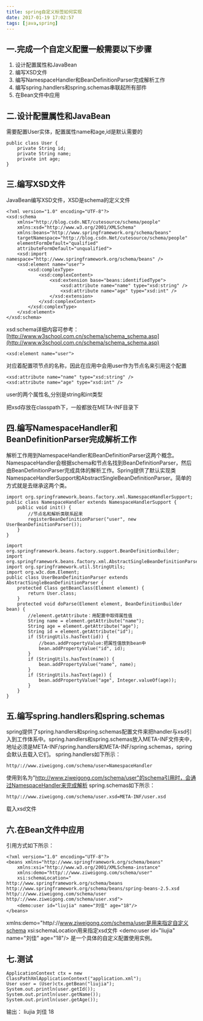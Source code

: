```yaml
---
title: spring自定义标签如何实现
date: 2017-01-19 17:02:57
tags: [java,spring]
---
```

##  一.完成一个自定义配置一般需要以下步骤
1. 设计配置属性和JavaBean
2. 编写XSD文件
3. 编写NamespaceHandler和BeanDefinitionParser完成解析工作
4. 编写spring.handlers和spring.schemas串联起所有部件
5. 在Bean文件中应用

 ## 二.设计配置属性和JavaBean

需要配置User实体，配置属性name和age,id是默认需要的

```
public class User {
    private String id;
    private String name;
    private int age;
}
```
## 三.编写XSD文件
JavaBean编写XSD文件，XSD是schema的定义文件

```
<?xml version="1.0" encoding="UTF-8"?>
<xsd:schema
    xmlns="http://blog.csdn.NET/cutesource/schema/people"
    xmlns:xsd="http://www.w3.org/2001/XMLSchema"
    xmlns:beans="http://www.springframework.org/schema/beans"
    targetNamespace="http://blog.csdn.Net/cutesource/schema/people"
    elementFormDefault="qualified"
    attributeFormDefault="unqualified">
    <xsd:import namespace="http://www.springframework.org/schema/beans" />
    <xsd:element name="user">
        <xsd:complexType>
            <xsd:complexContent>
                <xsd:extension base="beans:identifiedType">
                    <xsd:attribute name="name" type="xsd:string" />
                    <xsd:attribute name="age" type="xsd:int" />
                </xsd:extension>
            </xsd:complexContent>
        </xsd:complexType>
    </xsd:element>
</xsd:schema>
```

xsd:schema详细内容可参考：
[http://www.w3school.com.cn/schema/schema_schema.asp](http://www.w3school.com.cn/schema/schema_schema.asp)


```
<xsd:element name="user">
```
对应着配置项节点的名称，因此在应用中会用user作为节点名来引用这个配置

```
<xsd:attribute name="name" type="xsd:string" />
<xsd:attribute name="age" type="xsd:int" />
```
user的两个属性名,分别是string和int类型

把xsd存放在classpath下，一般都放在META-INF目录下

## 四.编写NamespaceHandler和BeanDefinitionParser完成解析工作
解析工作用到NamespaceHandler和BeanDefinitionParser这两个概念。
NamespaceHandler会根据schema和节点名找到BeanDefinitionParser，然后由BeanDefinitionParser完成具体的解析工作。Spring提供了默认实现类NamespaceHandlerSupport和AbstractSingleBeanDefinitionParser。简单的方式就是去继承这两个类。

```
import org.springframework.beans.factory.xml.NamespaceHandlerSupport;
public class NamespaceHandler extends NamespaceHandlerSupport {
    public void init() {
        //节点名和解析类联系起来
        registerBeanDefinitionParser("user", new UserBeanDefinitionParser());
    }
}
```

```
import org.springframework.beans.factory.support.BeanDefinitionBuilder;
import org.springframework.beans.factory.xml.AbstractSingleBeanDefinitionParser;
import org.springframework.util.StringUtils;
import org.w3c.dom.Element;
public class UserBeanDefinitionParser extends AbstractSingleBeanDefinitionParser {
    protected Class getBeanClass(Element element) {
        return User.class;
    }
    protected void doParse(Element element, BeanDefinitionBuilder bean) {
        //element.getAttribute：用配置中取得属性值
        String name = element.getAttribute("name");
        String age = element.getAttribute("age");
        String id = element.getAttribute("id");
        if (StringUtils.hasText(id)) {
            //bean.addPropertyValue:把属性值放到bean中
            bean.addPropertyValue("id", id);
        }
        if (StringUtils.hasText(name)) {
            bean.addPropertyValue("name", name);
        }
        if (StringUtils.hasText(age)) {
            bean.addPropertyValue("age", Integer.valueOf(age));
        }
    }
}
```
## 五.编写spring.handlers和spring.schemas
spring提供了spring.handlers和spring.schemas配置文件来把handler与xsd引入到工作体系中。spring.handlers和spring.schemas放入META-INF文件夹中，地址必须是META-INF/spring.handlers和META-INF/spring.schemas，spring会默认去载入它们。
spring.handlers如下所示：

```
http/://www.ziweigong.com/schema/user=NamespaceHandler
```
使用到名为"http://www.ziweigong.com/schema/user"的schema引用时，会通过NamespaceHandler来完成解析
spring.schemas如下所示：

```
http/://www.ziweigong.com/schema/user.xsd=META-INF/user.xsd
```
载入xsd文件



## 六.在Bean文件中应用

引用方式如下所示：

```
<?xml version="1.0" encoding="UTF-8"?>
<beans xmlns="http://www.springframework.org/schema/beans"
    xmlns:xsi="http://www.w3.org/2001/XMLSchema-instance"
    xmlns:demo="http/://www.ziweigong.com/schema/user"
    xsi:schemaLocation="
http://www.springframework.org/schema/beans http://www.springframework.org/schema/beans/spring-beans-2.5.xsd
http/://www.ziweigong.com/schema/user http/://www.ziweigong.com/schema/user.xsd">
    <demo:user id="liujia" name="刘佳" age="18"/>
</beans>
```
xmlns:demo="http/://www.ziweigong.com/schema/user是用来指定自定义schema
xsi:schemaLocation用来指定xsd文件
<demo:user id="liujia" name="刘佳" age="18"/>  是一个具体的自定义配置使用实例。

## 七.测试


```
ApplicationContext ctx = new ClassPathXmlApplicationContext("application.xml");
User user = (User)ctx.getBean("liujia");
System.out.println(user.getId());
System.out.println(user.getName());
System.out.println(user.getAge());
```
输出：
liujia
刘佳
18